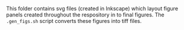 This folder contains svg files (created in Inkscape) which layout figure panels created throughout the respository in to final figures.  The `.gen_figs.sh` script converts these figures into tiff files. 